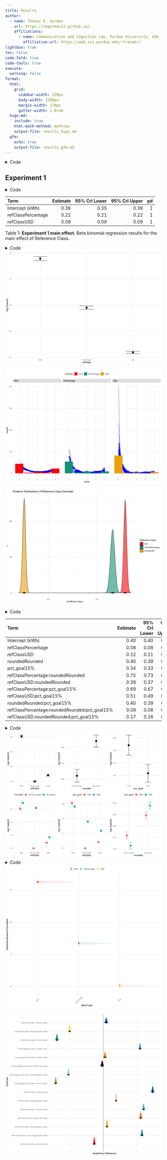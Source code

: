 ```yaml
---
title: Results
author:
  - name: Thomas E. Gorman
    url: https://tegorman13.github.io/
    affiliations:
      - name: Communication and Cognition Lab, Purdue University, USA
        affiliation-url: https://web.ics.purdue.edu/~treimer/
lightbox: true
toc: false
code-fold: true
code-tools: true
execute:
  warning: false
format:
  html:
    grid:
      sidebar-width: 220px
      body-width: 1200px
      margin-width: 170px
      gutter-width: 1.0rem
  hugo-md:
    include: true
    html-math-method: mathjax
    output-file: results_hugo.md
  gfm:
    echo: true
    output-file: results_gfm.md
---
```



<details class="code-fold">
<summary>Code</summary>

``` r
library(pacman)
pacman::p_load(dplyr,purrr,tidyr,here,tibble,brms,rstan,bayestestR,emmeans,tidybayes,modelsummary,
               ggplot2,gt,knitr,kableExtra,ggh4x,lme4,flextable)

options(digits=2, scipen=999, dplyr.summarise.inform=FALSE)
options(brms.backend="cmdstanr",mc.cores=4)

walk(c("fun_plot"), ~ source(here::here(paste0("Scripts/", .x, ".R"))))
theme_set(theme_nice())



s1 <- readRDS(here::here("data/s1_processed.rds"))

s1_agg <- s1 |> 
  filter(appliance !="Total kWh") |> 
  group_by(id,refClass,state,block,plan,calc,edu,pct_goal) |> 
  summarise(total_kWh = sum(value),orig_kWh=sum(family), 
            pct_change = round((orig_kWh-total_kWh)/orig_kWh,3), 
            n_change = sum(value!=family),
            state_p_dif=mean(state_p_dif),
            state_f_dif=mean(state_f_dif),
            n_less_avg = sum(less_avg)) |> 
  mutate(matched_goal = (pct_change == pct_goal), 
             error = pct_change - pct_goal,
            abs_error = abs(error))


s1_agg4 <- s1_agg |> group_by(id,refClass,calc) |> 
  summarise(mg=sum(matched_goal),n=n(), pct=mg/n) 



s2_long <- readRDS(here::here("data/s2_processed.rds"))

s2_agg <- s2_long |> 
  filter(appliance != "TOTAL") |> 
  group_by(id, refClass, state, pct_goal, pct, rounded, block, plan, calc, edu) |> 
  summarise(
    total_kWh = sum(value),
    orig_kWh = sum(family),
    pct_change = round((orig_kWh - total_kWh) / orig_kWh, 3),
    state_dif = mean(state_dif),
    .groups = "drop"
  ) |>
  mutate(matched_goal = (pct_change == pct),
         matched_goal2 = abs(pct_change-pct)<.03)

s2_agg4 <- s2_agg |> group_by(id,refClass,calc) |> 
  summarise(mg=sum(matched_goal),n=n(), pct=mg/n) 

s2_agg2 <- s2_agg |> group_by(id,refClass,rounded,pct_goal,pct,calc) |> 
  summarise(mg=sum(matched_goal),n=n(), pct=mg/n) 
```

</details>

## Experiment 1

<details class="code-fold">
<summary>Code</summary>

``` r
##| label: tbl-s1-bb
##| tbl-cap: "E1. beta-binomial regression results


s1_bb1 <- brm(
  mg | trials(4) ~ refClass,
  family = beta_binomial(),
  cores=4,
  iter=5000,
  data = s1_agg4,
  file=paste0(here::here("data/model_cache",'s1_bb1.rds'))
)

mted1 <- as.data.frame(describe_posterior(s1_bb1, centrality = "Median"))[, c(1,2,4,5,6)]
#colnames(mted1) <- c("Term", "Estimate"," 95% CrI Lower", " 95% CrI Upper", "pd")
colnames(mted1) <- c("Term", "Estimate", "95% CrI Lower", "95% CrI Upper", "pd")


intercept <- mted1$Estimate[mted1$Term == "b_Intercept"]

# mted1 |>
#   mutate(
#     Estimate_prob = plogis(Estimate + if_else(Term == "b_Intercept", 0, intercept)),
#     Lower_prob = plogis(`95% CrI Lower` + if_else(Term == "b_Intercept", 0, intercept)),
#     Upper_prob = plogis(`95% CrI Upper` + if_else(Term == "b_Intercept", 0, intercept))
#   )

t1 <- mted1 |>
  mutate(Term = stringr::str_remove(Term, "b_")) |>
  mutate(across(c("Estimate", "95% CrI Lower", "95% CrI Upper"), 
                \(x) if_else(Term == "Intercept", plogis(x), plogis(x + intercept)))) |>
  mutate(across(where(is.numeric), \(x) round(x, 3))) |>
  mutate(Term = if_else(Term == "Intercept", "Intercept (kWh)", Term)) |>
  tibble::remove_rownames() |>
  kable(booktabs = TRUE)



# plogis(-.58+ -.70) = .22

# parameters::parameters(s1_bb1, effect = "fixed") 
```

</details>
<div id="tbl-s1-bb">

| Term               | Estimate | 95% CrI Lower | 95% CrI Upper |  pd |
|:-------------------|---------:|--------------:|--------------:|----:|
| Intercept (kWh)    |     0.36 |          0.35 |          0.36 |   1 |
| refClassPercentage |     0.22 |          0.21 |          0.22 |   1 |
| refClassUSD        |     0.09 |          0.09 |          0.09 |   1 |

Table 1: **Experiment 1 main effect**. Beta binomial regression results for the main effect of Reference Class.
</div>
<details class="code-fold">
<summary>Code</summary>

``` r
plot(conditional_effects(s1_bb1, effects="refClass"),points=FALSE)

posterior_predict(s1_bb1,ndraws=200) |> array_branch(margin=1) |> 
  map_dfr(
    function(yrep_iter){
      s1_agg4 %>% ungroup() |>  mutate(pred=yrep_iter)
    },
    .id='iter'
  ) |> mutate(iter=as.numeric(iter)) |> 
  ggplot(aes(pred, group=iter)) +
  # Scale density to match the count scale
  geom_line(stat='density', aes(y=..count..), 
            alpha=0.7, color='blue') +
  geom_bar(data=s1_agg4, aes(mg, fill=refClass),
           inherit.aes=FALSE) +
  facet_wrap(~refClass)


s1_bb1 %>%
  gather_draws(b_Intercept, b_refClassPercentage, b_refClassUSD) %>%
   mutate(Term = stringr::str_remove(.variable, "b_")) |>
   mutate(prob=plogis(.value)) |>
  mutate(Term = if_else(Term == "Intercept", "kWh", Term)) |>
  ggplot(aes(x = prob, fill = Term)) +
  geom_density(alpha = 0.6) +
    stat_halfeye() +
  theme_minimal() +
  labs(title = "Posterior Distributions of Reference Class Estimates",
       x = "Coefficient Value",
       fill = "Reference Class")
```

</details>
<img
src="results.markdown_strict_files/figure-markdown_strict/fig-s1-mg1-1.png"
id="fig-s1-mg1-1" alt="Figure 1: Study 1" />

<img
src="results.markdown_strict_files/figure-markdown_strict/fig-s1-mg1-2.png"
id="fig-s1-mg1-2" alt="Figure 2: Study 1" />

<img
src="results.markdown_strict_files/figure-markdown_strict/fig-s1-mg1-3.png"
id="fig-s1-mg1-3" alt="Figure 3: Study 1" />

<details class="code-fold">
<summary>Code</summary>

``` r
##| label: tbl-s2-bb
##| tbl-cap: "Study 2. beta-binomial regression results
##| 
##| 


s2_bb2_r_g <- brm(
  mg | trials(2) ~ refClass*rounded*pct_goal,
  family = beta_binomial(),
  data = s2_agg2,
  cores=4,
  iter=5000,
  file=paste0(here::here("data/model_cache",'s2_bb2_r_g.rds'))
)
mted2 <- as.data.frame(describe_posterior(s2_bb2_r_g, centrality = "Mean"))[, c(1,2,4,5,6)]
colnames(mted2) <- c("Term", "Estimate","95% CrI Lower", "95% CrI Upper", "pd")

# mted2 |>
#   mutate(across(c("Estimate", " 95% CrI Lower", " 95% CrI Upper"), 
#                 \(x) plogis(x))) |>
#   mutate(across(where(is.numeric), \(x) round(x, 3))) |>
#   tibble::remove_rownames() |>
#   mutate(Term = stringr::str_remove(Term, "b_")) |>
#   kable(booktabs = TRUE)


 mted2 |>
  mutate(Term = stringr::str_remove(Term, "b_")) |>
  mutate(across(c("Estimate", "95% CrI Lower", "95% CrI Upper"), 
                \(x) if_else(Term == "Intercept", plogis(x), plogis(x + intercept)))) |>
  mutate(across(where(is.numeric), \(x) round(x, 3))) |>
  mutate(Term = if_else(Term == "Intercept", "Intercept (kWh)", Term)) |>
  tibble::remove_rownames() |>
  kable(booktabs = TRUE)
```

</details>

| Term | Estimate | 95% CrI Lower | 95% CrI Upper | pd |
|:------------------------------------|-------:|-----------:|-----------:|---:|
| Intercept (kWh) | 0.40 | 0.40 | 0.41 | 1 |
| refClassPercentage | 0.08 | 0.08 | 0.09 | 1 |
| refClassUSD | 0.12 | 0.11 | 0.12 | 1 |
| roundedRounded | 0.40 | 0.39 | 0.41 | 1 |
| pct_goal15% | 0.34 | 0.33 | 0.35 | 1 |
| refClassPercentage:roundedRounded | 0.75 | 0.73 | 0.76 | 1 |
| refClassUSD:roundedRounded | 0.39 | 0.37 | 0.41 | 1 |
| refClassPercentage:pct_goal15% | 0.69 | 0.67 | 0.70 | 1 |
| refClassUSD:pct_goal15% | 0.51 | 0.49 | 0.53 | 1 |
| roundedRounded:pct_goal15% | 0.40 | 0.39 | 0.42 | 1 |
| refClassPercentage:roundedRounded:pct_goal15% | 0.09 | 0.08 | 0.09 | 1 |
| refClassUSD:roundedRounded:pct_goal15% | 0.17 | 0.16 | 0.19 | 1 |

<details class="code-fold">
<summary>Code</summary>

``` r
# plot(conditional_effects(s2_bb2_r_g, 
#                          effects = "rounded:pct_goal", 
#                          conditions=make_conditions(s2_bb2_r_g,"refClass" )),
#      points=FALSE,plot=TRUE)

patchwork::wrap_plots(plot(conditional_effects(s2_bb2_r_g),points=FALSE,plot=FALSE))
```

</details>
<img
src="results.markdown_strict_files/figure-markdown_strict/fig-s2-mg1-1.png"
id="fig-s2-mg1" alt="Figure 4: Study 2" />

<details class="code-fold">
<summary>Code</summary>

``` r
condEffects <- function(m,xvar){
  m |> ggplot(aes(x = {{xvar}}, y = .value, color = refClass, fill = refClass)) + 
  stat_dist_pointinterval() + 
  stat_halfeye(alpha=.1, height=.5) +
  theme(legend.title=element_blank(),axis.text.x = element_text(angle = 45, hjust = 0.5, vjust = 0.5)) 
}

pe3td <- s2_agg2 |>  ggplot(aes(x =refClass, y = mg,fill=pct_goal)) +
    stat_summary(geom = "bar", position=position_dodge(), fun = mean) +
    stat_summary(geom = "errorbar", position=position_dodge(.9), fun.data = mean_se, width = .4, alpha = .7) + 
    facet_wrap(~rounded,ncol=1) +
  theme(legend.title=element_blank(),axis.text.x = element_text(angle = 45, hjust = 0.5, vjust = 0.5)) +
  labs(x="Band", y="Deviation From Target")


pe3ce <- s2_bb2_r_g |> emmeans( ~refClass *rounded*pct_goal, type="response") |>
  gather_emmeans_draws() |>
 condEffects(pct_goal) + labs(y="Absolute Deviation From Band", x="Band Type") + 
 facet_wrap(~refClass,ncol=1)



s2_bb2_r_g |> emmeans( ~refClass, type="response") |>
  gather_emmeans_draws() |>
 condEffects(refClass) + labs(y="Absolute Deviation From Band", x="Band Type") 



s2_bb2_r_g |> emmeans(pairwise ~ refClass * rounded, type="response") |> 
  pluck("contrasts") |>
  gather_emmeans_draws() |> 
  group_by(contrast,.draw) |> summarise(value=mean(.value), n=n()) |> 
   ggplot(aes(x=value,y=contrast,fill=contrast)) +
  stat_halfeye() + 
  geom_vline(xintercept=0, alpha=.5) +
  labs(x="Model Error Difference",y="Contrast") + theme(legend.position="none") 
```

</details>
<img
src="results.markdown_strict_files/figure-markdown_strict/fig-s2-mg2-1.png"
id="fig-s2-mg2-1" alt="Figure 5: Study 2" />

<img
src="results.markdown_strict_files/figure-markdown_strict/fig-s2-mg2-2.png"
id="fig-s2-mg2-2" alt="Figure 6: Study 2" />
